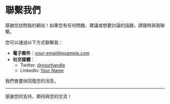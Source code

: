 # 聯繫我們

感謝您訪問我的網站！如果您有任何問題、建議或想要討論的話題，請隨時與我聯繫。

您可以通過以下方式聯繫我：

- **電子郵件**：[your-email@example.com](mailto:your-email@example.com)
- **社交媒體**：
  - Twitter: [@yourhandle](https://twitter.com/yourhandle)
  - LinkedIn: [Your Name](https://www.linkedin.com/in/yourname/)
  
我們會盡快回復您的消息。

---

感謝您的支持，期待與您的交流！
